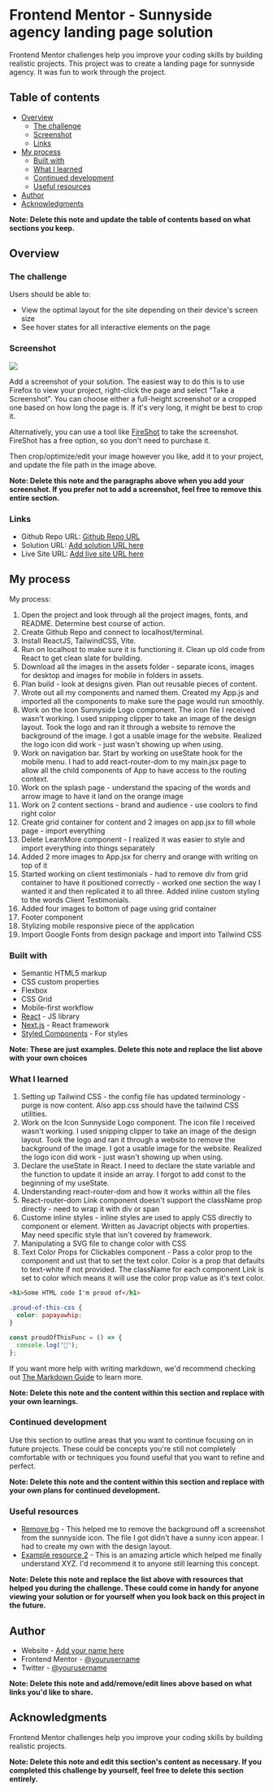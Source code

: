# Frontend Mentor - Sunnyside agency landing page solution

Frontend Mentor challenges help you improve your coding skills by building realistic projects. This project was to create a landing page for sunnyside agency. It was fun to work through the project.

## Table of contents

- [Overview](#overview)
  - [The challenge](#the-challenge)
  - [Screenshot](#screenshot)
  - [Links](#links)
- [My process](#my-process)
  - [Built with](#built-with)
  - [What I learned](#what-i-learned)
  - [Continued development](#continued-development)
  - [Useful resources](#useful-resources)
- [Author](#author)
- [Acknowledgments](#acknowledgments)

**Note: Delete this note and update the table of contents based on what sections you keep.**

## Overview

### The challenge

Users should be able to:

- View the optimal layout for the site depending on their device's screen size
- See hover states for all interactive elements on the page

### Screenshot

![](./screenshot.jpg)

Add a screenshot of your solution. The easiest way to do this is to use Firefox to view your project, right-click the page and select "Take a Screenshot". You can choose either a full-height screenshot or a cropped one based on how long the page is. If it's very long, it might be best to crop it.

Alternatively, you can use a tool like [FireShot](https://getfireshot.com/) to take the screenshot. FireShot has a free option, so you don't need to purchase it.

Then crop/optimize/edit your image however you like, add it to your project, and update the file path in the image above.

**Note: Delete this note and the paragraphs above when you add your screenshot. If you prefer not to add a screenshot, feel free to remove this entire section.**

### Links

- Github Repo URL: [Github Repo URL](https://github.com/lavollmer/sunnyside-agency-landingpage)
- Solution URL: [Add solution URL here](https://your-solution-url.com)
- Live Site URL: [Add live site URL here](https://your-live-site-url.com)

## My process

My process:
1.  Open the project and look through all the project images, fonts, and README. Determine best course of action.
2. Create Github Repo and connect to localhost/terminal.
3. Install ReactJS, TailwindCSS, Vite.
4. Run on localhost to make sure it is functioning it. Clean up old code from React to get clean slate for building. 
5. Download all the images in the assets folder - separate icons, images for desktop and images for mobile in folders in assets.
6. Plan build - look at designs given. Plan out reusable pieces of content.
7. Wrote out all my components and named them. Created my App.js and imported all the components to make sure the page would run smoothly.
8. Work on the Icon Sunnyside Logo component. The icon file I received wasn't working. I used snipping clipper to take an image of the design layout. Took the logo and ran it through a website to remove the background of the image. I got a usable image for the website. Realized the logo icon did work - just wasn't showing up when using.
9. Work on navigation bar. Start by working on useState hook for the mobile menu. I had to add react-router-dom to my main.jsx page to allow all the child components of App to have access to the routing context.
10. Work on the splash page - understand the spacing of the words and arrow image to have it land on the orange image
11. Work on 2 content sections - brand and audience - use coolors to find right color
12. Create grid container for content and 2 images on app.jsx to fill whole page - import everything
13. Delete LearnMore component - I realized it was easier to style and import everything into things separately
14. Added 2 more images to App.jsx for cherry and orange with writing on top of it
15. Started working on client testimonials - had to remove div from grid container to have it positioned correctly - worked one section the way I wanted it and then replicated it to all three. Added inline custom styling to the words Client Testimonials.
15. Added four images to bottom of page using grid container
16. Footer component
17. Stylizing mobile responsive piece of the application
18. Import Google Fonts from design package and import into Tailwind CSS

### Built with

- Semantic HTML5 markup
- CSS custom properties
- Flexbox
- CSS Grid
- Mobile-first workflow
- [React](https://reactjs.org/) - JS library
- [Next.js](https://nextjs.org/) - React framework
- [Styled Components](https://styled-components.com/) - For styles

**Note: These are just examples. Delete this note and replace the list above with your own choices**

### What I learned

1. Setting up Tailwind CSS - the config file has updated terminology - purge is now content. Also app.css should have the tailwind CSS utilities.
2. Work on the Icon Sunnyside Logo component. The icon file I received wasn't working. I used snipping clipper to take an image of the design layout. Took the logo and ran it through a website to remove the background of the image. I got a usable image for the website. Realized the logo icon did work - just wasn't showing up when using.
3. Declare the useState in React. I need to declare the state variable and the function to update it inside an array. I forgot to add const to the beginning of my useState.
4. Understanding react-router-dom and how it works within all the files
5. React-router-dom Link component doesn't support the className prop directly - need to wrap it with div or span
6. Custome inline styles - inline styles are used to apply CSS directly to component or element. Written as Javacript objects with properties. May need specific style that isn't covered by framework.
7. Manipulating a SVG file to change color with CSS
8. Text Color Props for Clickables component -  Pass a color prop to the component and ust that to set the text color. Color is a prop that defaults to text-white if not provided. The className for each component Link is set to color which means it will use the color prop value as it's text color.

```html
<h1>Some HTML code I'm proud of</h1>
```

```css
.proud-of-this-css {
  color: papayawhip;
}
```

```js
const proudOfThisFunc = () => {
  console.log("🎉");
};
```

If you want more help with writing markdown, we'd recommend checking out [The Markdown Guide](https://www.markdownguide.org/) to learn more.

**Note: Delete this note and the content within this section and replace with your own learnings.**

### Continued development

Use this section to outline areas that you want to continue focusing on in future projects. These could be concepts you're still not completely comfortable with or techniques you found useful that you want to refine and perfect.

**Note: Delete this note and the content within this section and replace with your own plans for continued development.**

### Useful resources

- [Remove bg](https://www.remove.bg/) - This helped me to remove the background off a screenshot from the sunnyside icon. The file I got didn't have a sunny icon appear. I had to create my own with the design layout.
- [Example resource 2](https://www.example.com) - This is an amazing article which helped me finally understand XYZ. I'd recommend it to anyone still learning this concept.

**Note: Delete this note and replace the list above with resources that helped you during the challenge. These could come in handy for anyone viewing your solution or for yourself when you look back on this project in the future.**

## Author

- Website - [Add your name here](https://www.your-site.com)
- Frontend Mentor - [@yourusername](https://www.frontendmentor.io/profile/yourusername)
- Twitter - [@yourusername](https://www.twitter.com/yourusername)

**Note: Delete this note and add/remove/edit lines above based on what links you'd like to share.**

## Acknowledgments

Frontend Mentor challenges help you improve your coding skills by building realistic projects.

**Note: Delete this note and edit this section's content as necessary. If you completed this challenge by yourself, feel free to delete this section entirely.**
